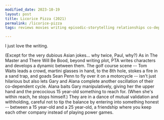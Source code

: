 ```yaml
---
modified_date: 2023-10-19
layout: post
title: Licorice Pizza (2021)
permalink: /licorice-pizza
tags: reviews movies writing episodic-storytelling relationships co-dependency insecurity ego racism

---
```


I just love the writing.
<!--more-->
(Except for the very dubious Asian jokes... why twice, Paul, why?)
As in The Master and There Will Be Bood, beyond writing plot, PTA writes characters and develops a dynamic between them.
The golf course scene -- Tom Waits leads a crowd, martini glasses in hand, to the 8th hole, stokes a fire in a sand trap, and goads Sean Penn to fly over it on a motorcycle -- isn't just hilarious but also lets Gary and Alana complete another oscillation of their co-dependent cycle.
Alana baits Gary manipulatively, giving her the upper hand and the precocious 15 year-old something to reach for.
(When she's within reach, he stops himself.)
They are in a dance of mutual validation and withholding, careful not to tip the balance by entering into something honest -- between a 15 year-old and a 25 year-old, a friendship where you keep each other company instead of playing power games.